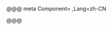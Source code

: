 <script setup>
import Demos from './zh-CN'
const {} = Demos
</script>

@@@ meta Component= ,Lang=zh-CN

@@@
